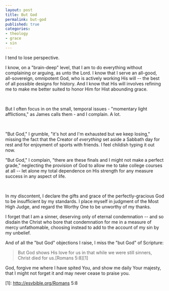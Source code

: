 ```yaml
---
layout: post
title: But God
permalink: but-god
published: true
categories:
- theology
- grace
- sin
---
```


I tend to lose perspective.

I know, on a "brain-deep" level, that I am to do everything without
complaining or arguing, as unto the Lord. I know that I serve an
all-good, all-sovereign, omnipotent God, who is actively working His
will -- the best of all possible designs for history. And I know that
His will involves refining me to make me better suited to honor Him for
Hist abounding grace.

 

But I often focus in on the small, temporal issues - "momentary light
afflictions," as James calls them - and I complain. A lot.

 

"But God," I grumble, "it's hot and I'm exhausted but we keep losing,"
missing the fact that the Creator of *everything* set aside a
Sabbath day for rest and for enjoyment of sports with friends. I feel
childish typing it out now.

"But God," I complain, "there are these finals and I might not make a
perfect grade," neglecting the provision of God to allow me to take
college courses at all -- let alone my total dependence on His strength
for any measure success in any aspect of life.

 

In my discontent, I declare the gifts and grace of the
perfectly-gracious God to be insufficient by my standards. I place
myself in judgment of the Most High Judge, and regard the Worthy One to
be unworthy of my thanks.

I forget that I am a sinner, deserving only of eternal condemnation --
and so disdain the Christ who bore that condemnation for me in a measure
of mercy unfathomable, choosing instead to add to the account of my sin
by my unbelief.

And of all the "but God" objections I raise, I miss the "but God" of
Scripture:

> But God shows His love for us in that while we were still sinners,
> Christ died for us.[Romans 5:8][1]

God, forgive me where I have spited You, and show me daily Your majesty,
that I might not forget it and may never cease to praise you.



[1]: http://esvbible.org/Romans 5:8
